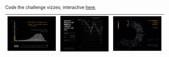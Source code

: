 Code the challenge vizzes; interactive [here](https://my30daychartchallenge2023.herokuapp.com/).

| <img src="./assets/humans_img.png" width="100%"> | <img src="./assets/highlow_img.png" width="100%"> | <img src="./assets/circle_img.png" width="100%"> |
| :---:   | :---: | :---: |
